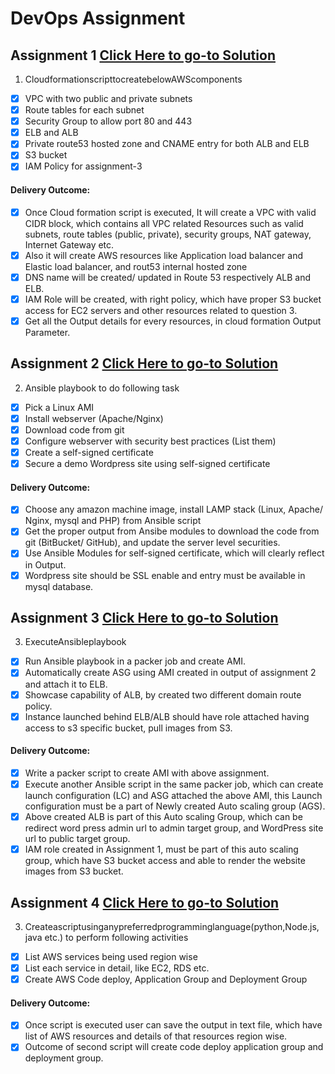 # DevOps Assignment

## Assignment 1 [Click Here to go-to Solution](Assignment-1)
1. CloudformationscripttocreatebelowAWScomponents

- [x] VPC with two public and private subnets
- [x] Route tables for each subnet
- [x] Security Group to allow port 80 and 443
- [x] ELB and ALB
- [x] Private route53 hosted zone and CNAME entry for both ALB and ELB
- [x] S3 bucket
- [x] IAM Policy for assignment-3
#### Delivery Outcome:
- [x] Once Cloud formation script is executed, It will create a VPC with valid CIDR block, which contains all VPC related Resources such as valid subnets, route tables (public, private), security groups, NAT gateway, Internet Gateway etc.
- [x] Also it will create AWS resources like Application load balancer and Elastic load balancer, and rout53 internal hosted zone
- [x] DNS name will be created/ updated in Route 53 respectively ALB and ELB.
- [x] IAM Role will be created, with right policy, which have proper S3 bucket access for EC2 servers and other resources related to question 3.
- [x] Get all the Output details for every resources, in cloud formation Output Parameter.

## Assignment 2 [Click Here to go-to Solution](Assignment-2)
2. Ansible playbook to do following task

- [x] Pick a Linux AMI
- [x] Install webserver (Apache/Nginx)
- [x] Download code from git
- [x] Configure webserver with security best practices (List them)
- [x] Create a self-signed certificate
- [x] Secure a demo Wordpress site using self-signed certificate
#### Delivery Outcome:
- [x] Choose any amazon machine image, install LAMP stack (Linux, Apache/ Nginx, mysql and PHP) from Ansible script
- [x] Get the proper output from Ansibe modules to download the code from git (BitBucket/ GitHub), and update the server level securities.
- [x] Use Ansible Modules for self-signed certificate, which will clearly reflect in Output.
- [x] Wordpress site should be SSL enable and entry must be available in mysql database.
## Assignment 3 [Click Here to go-to Solution](Assignment-3)
3. ExecuteAnsibleplaybook

- [x] Run Ansible playbook in a packer job and create AMI.
- [x] Automatically create ASG using AMI created in output of assignment 2 and attach it to ELB.
- [x] Showcase capability of ALB, by created two different domain route policy.
- [x] Instance launched behind ELB/ALB should have role attached having access to s3 specific bucket, pull images from S3.
#### Delivery Outcome:
- [x] Write a packer script to create AMI with above assignment.
- [x] Execute another Ansible script in the same packer job, which can
create launch configuration (LC) and ASG attached the above AMI, this Launch configuration must be a part of Newly created Auto scaling group (AGS).
- [x] Above created ALB is part of this Auto scaling Group, which can be redirect word press admin url to admin target group, and WordPress site url to public target group.
- [x] IAM role created in Assignment 1, must be part of this auto scaling group, which have S3 bucket access and able to render the website images from S3 bucket.
## Assignment 4 [Click Here to go-to Solution](Assignment-4)
3. Createascriptusinganypreferredprogramminglanguage(python,Node.js, java etc.) to perform following activities

- [x] List AWS services being used region wise
- [x] List each service in detail, like EC2, RDS etc.
- [x] Create AWS Code deploy, Application Group and Deployment Group
#### Delivery Outcome:
- [x] Once script is executed user can save the output in text file, which have list of AWS resources and details of that resources region wise.
- [x] Outcome of second script will create code deploy application group and deployment group.
